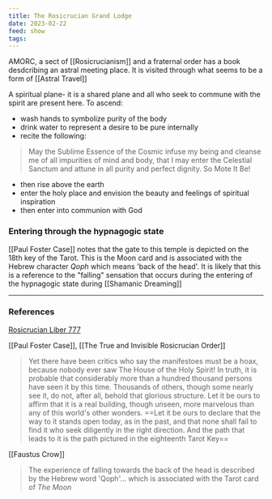 ```yaml
---
title: The Rosicrucian Grand Lodge
date: 2023-02-22
feed: show
tags:
---
```


AMORC, a sect of [[Rosicrucianism]] and a fraternal order has a book desdcribing an astral meeting place. It is visited through what seems to be a form of [[Astral Travel]]

A spiritual plane- it is a shared plane and all who seek to commune with the spirit are present here. To ascend:

-   wash hands to symbolize purity of the body
-   drink water to represent a desire to be pure internally
-   recite the following:

> May the Sublime Essence of the Cosmic infuse my being and cleanse me of all impurities of mind and body, that I may enter the Celestial Sanctum and attune in all purity and perfect dignity. So Mote It Be!

-   then rise above the earth
-   enter the holy place and envision the beauty and feelings of spiritual inspiration
-   then enter into communion with God

### Entering through the hypnagogic state

[[Paul Foster Case]] notes that the gate to this temple is depicted on the 18th key of the Tarot. This is the Moon card and is associated with the Hebrew character _Qoph_ which means 'back of the head'. It is likely that this is a reference to the "falling" sensation that occurs during the entering of the hypnagogic state during [[Shamanic Dreaming]] 
___
### References
 [Rosicrucian Liber 777]([https://www.rosicrucian.org/downloads/Liber_777_1011.pdf](https://www.rosicrucian.org/downloads/Liber_777_1011.pdf))

[[Paul Foster Case]], [[The True and Invisible Rosicrucian Order]]
>Yet there have been critics who say the manifestoes must be a hoax, because nobody ever saw The House of the Holy Spirit! In truth, it is probable that considerably more than a hundred thousand persons have seen it by this time. Thousands of others, though some nearly see it, do not, after all, behold that glorious structure. Let it be ours to affirm that it is a real building, though unseen, more marvelous than any of this world's other wonders. ==Let it be ours to declare that the way to it stands open today, as in the past, and that none shall fail to find it who seek diligently in the right direction. And the path that leads to it is the path pictured in the eighteenth Tarot Key==


[[Faustus Crow]]
>The experience of falling towards the back of the head is described by the Hebrew word 'Qoph'... which is associated with the Tarot card of _The Moon_